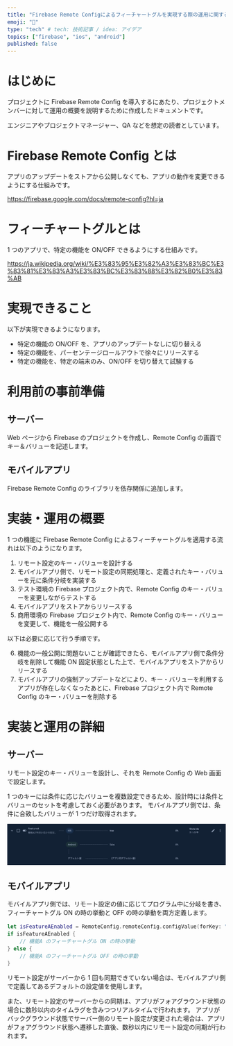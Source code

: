 ```yaml
---
title: "Firebase Remote Configによるフィーチャートグルを実現する際の運用に関する概要"
emoji: "📡"
type: "tech" # tech: 技術記事 / idea: アイデア
topics: ["firebase", "ios", "android"]
published: false
---
```


# はじめに

プロジェクトに Firebase Remote Config を導入するにあたり、プロジェクトメンバーに対して運用の概要を説明するために作成したドキュメントです。

エンジニアやプロジェクトマネージャー、QA などを想定の読者としています。

# Firebase Remote Config とは

アプリのアップデートをストアから公開しなくても、アプリの動作を変更できるようにする仕組みです。

https://firebase.google.com/docs/remote-config?hl=ja

# フィーチャートグルとは

1 つのアプリで、特定の機能を ON/OFF できるようにする仕組みです。

https://ja.wikipedia.org/wiki/%E3%83%95%E3%82%A3%E3%83%BC%E3%83%81%E3%83%A3%E3%83%BC%E3%83%88%E3%82%B0%E3%83%AB

# 実現できること

以下が実現できるようになります。

- 特定の機能の ON/OFF を、アプリのアップデートなしに切り替える
- 特定の機能を、パーセンテージロールアウトで徐々にリリースする
- 特定の機能を、特定の端末のみ、ON/OFF を切り替えて試験する

# 利用前の事前準備

## サーバー

Web ページから Firebase のプロジェクトを作成し、Remote Config の画面でキー＆バリューを記述します。

## モバイルアプリ

Firebase Remote Config のライブラリを依存関係に追加します。

# 実装・運用の概要

1 つの機能に Firebase Remote Config によるフィーチャートグルを適用する流れは以下のようになります。

1. リモート設定のキー・バリューを設計する
2. モバイルアプリ側で、リモート設定の同期処理と、定義されたキー・バリューを元に条件分岐を実装する
3. テスト環境の Firebase プロジェクト内で、Remote Config のキー・バリューを変更しながらテストする
4. モバイルアプリをストアからリリースする
5. 商用環境の Firebase プロジェクト内で、Remote Config のキー・バリューを変更して、機能を一般公開する

以下は必要に応じて行う手順です。

6. 機能の一般公開に問題ないことが確認できたら、モバイルアプリ側で条件分岐を削除して機能 ON 固定状態とした上で、モバイルアプリをストアからリリースする
7. モバイルアプリの強制アップデートなどにより、キー・バリューを利用するアプリが存在しなくなったあとに、Firebase プロジェクト内で Remote Config のキー・バリューを削除する

# 実装と運用の詳細

## サーバー

リモート設定のキー・バリューを設計し、それを Remote Config の Web 画面で設定します。

1 つのキーには条件に応じたバリューを複数設定できるため、設計時には条件とバリューのセットを考慮しておく必要があります。
モバイルアプリ側では、条件に合致したバリューが 1 つだけ取得されます。

![](/images/firebase-remote-config/value-conditions.png)

## モバイルアプリ

モバイルアプリ側では、リモート設定の値に応じてプログラム中に分岐を書き、フィーチャートグル ON の時の挙動と OFF の時の挙動を両方定義します。

```swift
let isFeatureAEnabled = RemoteConfig.remoteConfig.configValue(forKey: "featureA").boolValue
if isFeatureAEnabled {
    // 機能A のフィーチャートグル ON の時の挙動
} else {
    // 機能A のフィーチャートグル OFF の時の挙動
}
```

リモート設定がサーバーから 1 回も同期できていない場合は、モバイルアプリ側で定義してあるデフォルトの設定値を使用します。

また、リモート設定のサーバーからの同期は、アプリがフォアグラウンド状態の場合に数秒以内のタイムラグを含みつつリアルタイムで行われます。
アプリがバックグラウンド状態でサーバー側のリモート設定が変更された場合は、アプリがフォアグラウンド状態へ遷移した直後、数秒以内にリモート設定の同期が行われます。

